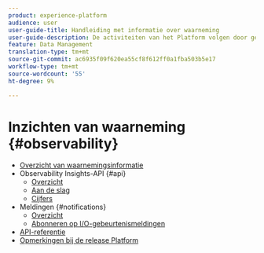 ```yaml
---
product: experience-platform
audience: user
user-guide-title: Handleiding met informatie over waarneming
user-guide-description: De activiteiten van het Platform volgen door gebruik te maken van statistische gegevens en meldingen van gebeurtenissen.
feature: Data Management
translation-type: tm+mt
source-git-commit: ac6935f09f620ea55cf8f612ff0a1fba503b5e17
workflow-type: tm+mt
source-wordcount: '55'
ht-degree: 9%

---
```



# Inzichten van waarneming {#observability}

* [Overzicht van waarnemingsinformatie](home.md)
* Observability Insights-API {#api}
   * [Overzicht](api/overview.md)
   * [Aan de slag](api/getting-started.md)
   * [Cijfers](api/metrics.md)
* Meldingen {#notifications}
   * [Overzicht](notifications/overview.md)
   * [Abonneren op I/O-gebeurtenismeldingen](notifications/subscribe.md)
* [API-referentie](https://www.adobe.io/apis/experienceplatform/home/api-reference.html#!acpdr/swagger-specs/observability-insights.yaml)
* [Opmerkingen bij de release Platform](https://www.adobe.com/go/platform-release-notes-en)